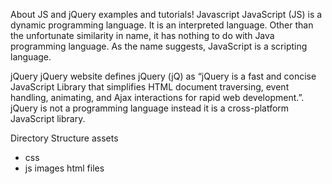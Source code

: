About JS and jQuery examples and tutorials!
Javascript
JavaScript (JS) is a dynamic programming language. It is an interpreted language. Other than the unfortunate similarity in name, it has nothing to do with Java programming language. As the name suggests, JavaScript is a scripting language.

jQuery
jQuery website defines jQuery (jQ) as “jQuery is a fast and concise JavaScript Library that simplifies HTML document traversing, event handling, animating, and Ajax interactions for rapid web development.”.
jQuery is not a programming language instead it is a cross-platform JavaScript library.

Directory Structure
assets
- css
- js
images
html files
